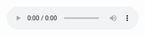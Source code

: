<audio controls>
  <source src="https://github.com/RanjitDas-IN/Nisha-Voice-AI/raw/refs/heads/main/tts.webm" type="">
Your browser does not support the audio element.
</audio>

